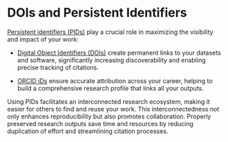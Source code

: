 # DOIs and Persistent Identifiers

[Persistent identifiers (PIDs)](https://en.wikipedia.org/wiki/Persistent_identifier) play a crucial role in maximizing the visibility and impact of your work:

* [Digital Object Identifiers (DOIs)](https://www.doi.org/) create permanent links to your datasets and software, significantly increasing discoverability and enabling precise tracking of citations.

* [ORCID iDs](https://orcid.org/) ensure accurate attribution across your career, helping to build a comprehensive research profile that links all your outputs.

Using PIDs facilitates an interconnected research ecosystem, making it easier for others to find and reuse your work. This interconnectedness not only enhances reproducibility but also promotes collaboration. Properly preserved research outputs save time and resources by reducing duplication of effort and streamlining citation processes. 
